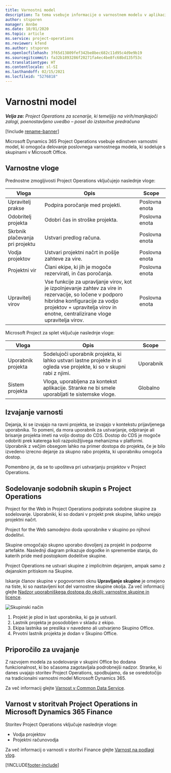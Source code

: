 ```yaml
---
title: Varnostni model
description: Ta tema vsebuje informacije o varnostnem modelu v aplikaciji Dynamics 365 Project Operations.
author: stsporen
manager: Annbe
ms.date: 10/01/2020
ms.topic: article
ms.service: project-operations
ms.reviewer: kfend
ms.author: stsporen
ms.openlocfilehash: 3f65d13809fef342be8bec682c11d95c4d9e9b19
ms.sourcegitcommit: fa32b1893286f20271fa4ec4be8fc68bd135f53c
ms.translationtype: HT
ms.contentlocale: sl-SI
ms.lasthandoff: 02/15/2021
ms.locfileid: "5276818"
---
```

# <a name="security-model"></a>Varnostni model

_**Velja za:** Project Operations za scenarije, ki temeljijo na virih/manjkajoči zalogi, poenostavljeno uvedbo – posel do izstavitve predračuna_

[!include [rename-banner](~/includes/cc-data-platform-banner.md)]

Microsoft Dynamics 365 Project Operations vsebuje edinstven varnostni model, ki omogoča delovanje poslovnega varnostnega modela, ki sodeluje s skupinami v Microsoft Office. 


## <a name="security-roles"></a>Varnostne vloge
Prednostne zmogljivosti Project Operations vključujejo naslednje vloge:

| Vloga                          | Opis                                                                                                                                                                 | Scope |
|-------------------------------|-----------------------------------------------------------------------------------------------------------------------------------------------------------------------------|------|
| Upravitelj prakse              | Podpira poročanje med projekti.                                                                                                            | Poslovna enota              |
| Odobritelj projekta              | Odobri čas in stroške projekta.                                                                                                                              | Poslovna enota |
| Skrbnik plačevanja pri projektu | Ustvari predlog računa.                                                                                                                                                 | Poslovna enota |
| Vodja projektov               | Ustvari projektni načrt in pošlje zahteve za vire.                                                                                                                              | Poslovna enota |
| Projektni vir              | Člani ekipe, ki jih je mogoče rezervirati, in čas poročanja.                                                                                                          | Poslovna enota|
| Upravitelj virov              | Vse funkcije za upravljanje virov, kot je izpolnjevanje zahtev za vire in rezervacije, so ločene v podporo hibridne konfiguracije za vodjo projektov + upravitelja virov in enotne, centralizirane vloge upravitelja virov. | Poslovna enota |


Microsoft Project za splet vključuje naslednje vloge:

| Vloga           | Opis                                                                                                        | Scope  |
|----------------|--------------------------------------------------------------------------------------------------------------------|--------|
| Uporabnik projekta   | Sodelujoči uporabnik projekta, ki lahko ustvari lastne projekte in si ogleda vse projekte, ki so v skupni rabi z njimi. | Uporabnik   |
| Sistem projekta | Vloga, uporabljena za kontekst aplikacije. Stranke ne bi smele uporabljati te sistemske vloge.                                    | Globalno |

## <a name="security-enforcement"></a>Izvajanje varnosti
Dejanja, ki se izvajajo na ravni projekta, se izvajajo v kontekstu prijavljenega uporabnika. To pomeni, da mora uporabnik za ustvarjanje, odpiranje ali brisanje projekta imeti na voljo dostop do CDS. Dostop do CDS je mogoče odobriti prek katerega koli razpoložljivega mehanizma v platformi. Uporabnik z večjim obsegom lahko na primer dostopa do projekta, če je bilo izvedeno izrecno dejanje za skupno rabo projekta, ki uporabniku omogoča dostop.

Pomembno je, da se to upošteva pri ustvarjanju projektov v Project Operations.

## <a name="modern-group-collaboration-with-project-operations"></a>Sodelovanje sodobnih skupin s Project Operations
Project for the Web in Project Operations podpirata sodobne skupine za sodelovanje. Uporabniki, ki so dodani v projekt prek skupine, lahko urejajo projektni načrt.

Project for the Web samodejno doda uporabnike v skupino po njihovi dodelitvi.

Skupine omogočajo skupno uporabo dovoljenj za projekt in podporne artefakte. Naslednji diagram prikazuje dogodke in spremembe stanja, do katerih pride med postopkom dodelitve skupine.

Project Operations ne ustvari skupine z implicitnim dejanjem, ampak samo z dejanskim pritiskom na Skupine.

Iskanje članov skupine v pogovornem oknu **Upravljanje skupine** je omejeno na tiste, ki so nastavljeni kot del varnostne skupine okolja. Za več informacij glejte [Nadzor uporabniškega dostopa do okolij: varnostne skupine in licence](https://docs.microsoft.com/power-platform/admin/control-user-access).

![Skupinski način](./media/groupsmode.png)

1. Projekt je plod in last uporabnika, ki ga je ustvaril.
2. Lastnik projekta je posodobljen v skladu z ekipo.
3. Ekipa lastnika se preslika v navedeno ali ustvarjeno Skupino Office.
4. Prvotni lastnik projekta je dodan v Skupino Office.

## <a name="deployment-recommendation"></a>Priporočilo za uvajanje
Z razvojem modela za sodelovanje v skupini Office bo dodana funkcionalnost, ki bo sčasoma zagotavljala podrobnejši nadzor. Stranke, ki danes uvajajo storitev Project Operations, spodbujamo, da se osredotočijo na tradicionalni varnostni model Microsoft Dynamics 365.

Za več informacij glejte [Varnost v Common Data Service](https://docs.microsoft.com/power-platform/admin/wp-security).

## <a name="project-operations-and-microsoft-dynamics-365-finance-security"></a>Varnost v storitvah Project Operations in Microsoft Dynamics 365 Finance
Storitev Project Operations vključuje naslednje vloge:

- Vodja projektov
- Projektni računovodja

Za več informacij o varnosti v storitvi Finance glejte [Varnost na podlagi vlog](https://docs.microsoft.com/dynamics365/fin-ops-core/dev-itpro/sysadmin/role-based-security).




[!INCLUDE[footer-include](../includes/footer-banner.md)]